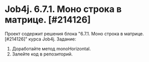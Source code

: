# Job4j. 6.7.1. Моно строка в матрице. [#214126]
Проект содержит решения блока "6.7.1. Моно строка в матрице. [#214126]" курса Job4j.
Задание:
1. Доработайте метод monoHorizontal.
2. Залейте код в репозиторий.